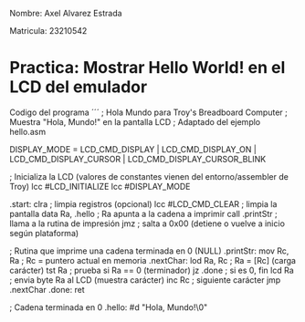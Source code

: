 
Nombre: Axel Alvarez Estrada


Matricula: 23210542

# Practica: Mostrar Hello World! en el LCD del emulador 

Codigo del programa
´´´
; Hola Mundo para Troy's Breadboard Computer
; Muestra "Hola, Mundo!" en la pantalla LCD
; Adaptado del ejemplo hello.asm

DISPLAY_MODE = LCD_CMD_DISPLAY | LCD_CMD_DISPLAY_ON | LCD_CMD_DISPLAY_CURSOR | LCD_CMD_DISPLAY_CURSOR_BLINK

; Inicializa la LCD (valores de constantes vienen del entorno/assembler de Troy)
lcc #LCD_INITIALIZE
lcc #DISPLAY_MODE

.start:
  clra                 ; limpia registros (opcional)
  lcc #LCD_CMD_CLEAR    ; limpia la pantalla
  data Ra, .hello       ; Ra apunta a la cadena a imprimir
  call .printStr        ; llama a la rutina de impresión
  jmz                   ; salta a 0x00 (detiene o vuelve a inicio según plataforma)

; Rutina que imprime una cadena terminada en 0 (NULL)
.printStr:
  mov Rc, Ra            ; Rc = puntero actual en memoria
  .nextChar:
    lod Ra, Rc          ; Ra = [Rc]  (carga carácter)
    tst Ra              ; prueba si Ra == 0 (terminador)
    jz .done            ; si es 0, fin
    lcd Ra              ; envia byte Ra al LCD (muestra carácter)
    inc Rc              ; siguiente carácter
    jmp .nextChar
  .done:
    ret

; Cadena terminada en 0
.hello:
#d "Hola, Mundo!\0"




